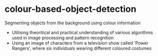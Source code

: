# colour-based-object-detection
Segmenting objects from the background using colour information
- Utilising theoritical and practical understanding of various algorithms used in image processing and pattern recognition
- Using an image of characters from a television show called 'Power Rangers', where six individuals wearing different coloured costumes
